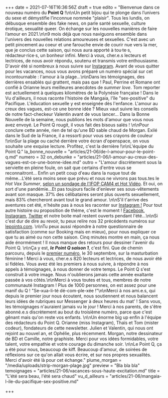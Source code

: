 +++
date = 2021-07-16T16:36:56Z
draft = true
edito = "Bienvenue dans ce nouveau numéro du **Point Q** !\n\nUn petit bijou qui te plonge dans l’univers du sexe et démystifie l’inconnue nommée \"plaisir\". Tous les lundis, on débusque ensemble des fake news, on parle santé sexuelle, culture érotique, sexualité queer. On échange sur les nouvelles manières de faire l’amour en 2021.\n\n9 mois déjà que nous naviguons ensemble dans l'univers des nouvelles relations amoureuses et sexuelles. C'est avec un petit pincement au coeur et une farouche envie de courir nue vers la mer, que je conclus cette saison, qui nous aura apporté à tou·te·s, rédacteur·rice·s, un bonheur infini. Merci à vous, cher.e.s lecteurs et lectrices, de nous avoir répondu, soutenu et transmis votre enthousiasme. D'avoir été si nombreux à nous suivre sur [Instagram](https://www.instagram.com/lepoint.q/). Avant de vous quitter pour les vacances, nous vous avons préparé un numéro spécial sur cet incontournable : l'amour à la plage...\n\nDans les témoignages, des derrières ensablés qui grattent, mais pas que ! Paul, Perrine et Romane ont confié à Orianne leurs meilleures anecdotes de _summer love_. Tom reporter est actuellement à quelques kilomètres de la Polynésie française ! Dans le Vu d'ailleurs, il nous raconte l'histoire de Mangaia, l'île \"sex-positive\" du Pacifique. L'éducation sexuelle y est enseignée dès l'enfance. L'amour au creux des vagues, est-ce une bonne idée ? Mieux vaut suivre les conseils de notre fact-checkeur Valentin avant de vous lancer... Dans la Bonne Nouvelle de la semaine, nous publions les mots d'amour que vous nous avez envoyé. Le Point Q rougit, il vous fait des bisous salés ! \n\nPour conclure cette année, rien de tel qu'une BD sable chaud de Morgan. Exilé dans le Sud de la France, il a ressorti pour vous ses crayons de couleur !\n\nSur la plage ou caché derrière votre écran d'openspace, on vous souhaite une exquise lecture. Profitez, c'est la dernière !\n\nL'équipe du Point Q."
la_bonne_nouvelle = "articles/21-06/de-l-amour-pour-le-point-q.md"
numero = 32
on_debunke = "articles/21-06/l-amour-au-creux-des-vagues-est-ce-une-bonne-idee.md"
outro = "L'amour discrètement sous la serviette en pleine foule, on sait que certains d'entre vous se reconnaitront... Enfin un petit coup d'eau dans la nuque tout de même...L'été sera moins sexe que prévu et nous ne vivrons pas tous.tes le _Hot Vax Summer_, [selon un sondage de l'IFOP CAM4 et Hot Vidéo](https://www.ifop.com/publication/lete-2021-le-summer-of-love-de-la-generation-covid/). Et oui, on sort d'une pandémie...Et pas toujours facile d'enlever ses sous-vêtements avant son masque. 37% des célibataires seront plus ouverts sexuellement, mais 83% chercheront avant tout le grand amour. \n\nS'il t'arrive des aventures cet été, n'hésite pas à nous les raconter sur [Instagram !](https://www.instagram.com/lepoint.q/) Pour tout autre histoire ou proposition de thème, c'est le moment ! [Facebook](https://www.facebook.com), [Instagram](https://www.instagram.com/lepoint.q/), [Twitter](https://twitter.com/LePointQ) et notre boite mail restent ouverts pendant l'été...\n\nSi c'est dur de dire au revoir, tu peux relire nos 32 précédents numéros sur [lepointq.com](https://lepointq.com/). \n\nTu peux aussi répondre à notre questionnaire de satisfaction (comme sur Booking mais en mieux), pour nous expliquer ce que tu as aimé ou non cette saison. Cinq minutes montre en main, ça nous aide énormément ! Il nous manque des retours pour dessiner l'avenir du Point Q. \n\nÇa y est, **_le Point Q saison 1_**, c'est fini. Que de chemin parcouru, depuis le [premier numéro](https://lepointq.com/newsletters/le-plaisir-dans-tous-ses-etats/), le 30 septembre, sur la masturbation féminine ! Merci à vous, cher.e.s 820 lecteurs et lectrices, de nous avoir été si fidèles. Vous avez été les premiers à nous suivre, à répondre à nos appels à témoignages, à nous donner de votre temps. Le Point Q s'est construit à votre image. Nous n'oublierons jamais cette année exaltante passée à vos côtés.\n\nMerci à vous toutes et tous, membres de notre communauté Instagram ! Plus de 1000 personnes, on est assez pour une manif du Q ! \"Se-xua-li-té dé-com-ple-xée !\"\n\nMerci à nos ami.e.s, qui depuis le premier jour nous écoutent, nous soutiennent et nous balancent leurs idées de rubriques sur Messenger à deux heures du mat' ! Sans vous, les témoignages n'auraient jamais vu le jour ! Merci à nos parents, de s'être abonné.e.s discrètement au bout du troisième numéro, parce que c'est gênant mais qu'on reste vos enfants. \n\nUn énorme big up enfin à l'équipe des rédacteurs du Point Q. Orianne (miss Instagram), Thaïs et Tom (mister codeur), fondateurs de cette newsletter. Julien et Valentin, qui nous ont rejoint au nouvel an, et Ophélie, plus récemment. Morgan, notre dessinateur de BD et Camille, notre graphiste. Merci pour vos idées formidables, votre talent, votre empathie et votre courage du dimanche soir. \n\nLe Point Q, ça a été pour nous, beaucoup de kiff. Beaucoup d'amour, de soirées de réflexions sur ce qu'on allait vous écrire, et sur nos propres sexualités. Merci d'avoir été là pour cet échange."
plume_morgan = "/media/uploads/strip-morgan-plage.jpg"
preview = "Bla bla bla"
temoignages = "articles/21-06/vacances-sous-haute-excitation.md"
title = "L'été sera beau, l'été sera chaud"
vu_d_ailleurs = "articles/21-06/mangaia-l-ile-du-pacifique-sex-positive.md"

+++
